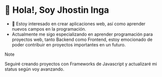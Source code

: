 # 👋 Hola!, Soy Jhostin Inga
- 👀 Estoy interesado en crear aplicaciones web, así como aprender nuevos campos en la programación.
- Actualmente me sigo especializando en aprender programación para proyectos web, tanto Backend como Frontend, estoy emocionado de poder contribuir en proyectos importantes en un futuro.

> [!Note]
> Seguiré creando proyectos con Frameworks de Javascript y actualizaré mi status según voy avanzando.
